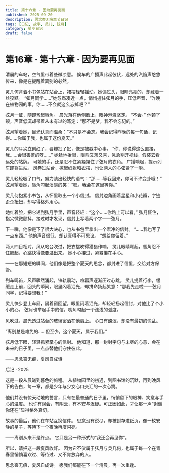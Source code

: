 ```yaml
---
title: 第十六章 · 因为要再见面
published: 2025-09-20
description: 思念杳无痕章节日记
tags: [日记, 故事, 灵儿, 弦月]
category: 星空日记
draft: false
---
```


# 第16章 · 第十六章 · 因为要再见面

清晨的车站，空气里带着些微凉意。
候车的广播声此起彼伏，远处的汽笛声悠悠传来，像是在提醒着离别的必然。

灵几何背着小书包站在站台上，裙摆轻轻摇动。她偏过头，眼睛亮亮的，却藏着一丝狡黠。
“弦月同学……”她忽然凑近一点，悄悄握住弦月的手，压低声音，“昨晚在植物园的事，你……不会就这么忘掉吧？”

弦月一怔，随即弯起唇角。
晨光落在他侧脸上，眼神澄澈坚定。
“不会。”
他顿了顿，声音低沉却带着从未有过的笃定：“那不是梦，我不会忘记的。”

弦月望着她，目光认真而温柔：“不只是不会忘。我会记得昨晚的每一句话，记得……你属于我，也属于这份夏天。”

灵儿的耳尖立刻红了，唇瓣抿了抿，像是被戳中心事。
“你、你说得这么直接，我……会很害羞的呀……”
她猛地抬眼，眼眸又羞又喜，急急别开视线，假装去看远处的站牌。
可她的手，还是忍不住紧紧攥住了弦月的衣角。
广播响起，提示列车即将进站。
风卷过站台，掠起纸张和衣摆，也让两人的心弦紧了一瞬。

灵儿轻轻吸了口气，努力装出轻快的语气：“那……等我回来，你可不许变卦哦！”
弦月望着她，唇角勾起淡淡的笑：“嗯。我会在这里等你。”

灵几何抱紧小书包，从怀里取出一个小信封。
信封边角画着星星和小花瓣，字迹歪歪扭扭，却写得格外用心。

她红着脸，把它递到弦月手里，声音轻轻：“这个……你路上可以看。”
弦月怔住，指尖微微颤抖，接过时才发现，信封上写着两个字——弦月。

下一瞬，他像是下了很大决心，也从书包里拿出一个素净的信封。
“……我也写了一点东西。”
他的声音很低，却认真得不可思议。
“想给你留着。”

两人四目相对，风从站台吹过，把衣摆吹得猎猎作响。
灵儿眼睛弯起，唇角忍不住翘起，心跳快得像要溢出来。
她小心接过，紧紧攥在手心。

——在那短短的瞬间，他们像是把整个夏天的思念，都封进了信里，交给对方保管。

列车鸣笛，风声骤然涌起，铁轨震动，喧嚣声逐渐压过心跳。
灵儿提着行李，缓缓走上前，回头的瞬间，眼里闪着泪光，却拼命扬起笑意：“那我先走啦——弦月同学，记得要想我！”

灵儿快步登上车厢，隔着窗回望，眼里闪着泪光，却轻轻扬起信封，对他比了个小小的心。
弦月也举起手中的信，嘴角勾起一个浅浅的弧度。

风吹过，晨光透过站台的玻璃窗洒在他肩上。
心口有酸涩，却没有最初的慌乱。

“离别总是难免的……但至少，这个夏天，属于我们。”

弦月低下眼，轻轻抓紧掌心的信封。
他知道，那一封封字句与未尽的心意，会在未来的日子里，一点点替他们守住彼此。

——思念杳无痕，夏风自成诗

后记 · 2025

这是一段从晨曦到暮色的旅程。
从植物园里的初遇，到图书馆的沉默，再到晚风下的告白，每一章，都是少年与少女心口交汇的一次心跳。

他们并没有惊天动地的誓言，只有在最普通的日子里，悄悄留下的眼神、笑意与手心的温度。
也许有误会，有阴云，有不安与迟疑。可正因如此，才让那一声“谢谢你还在”显得格外真切。

故事的最后，他们在车站互换信件。
思念没有说尽，却被封存进纸页，像一枚安静的星子，等待下一个夜晚再度闪亮。

——离别从来不是终点。
它只是另一种形式的“我还会再见你”。

所以，请把这一段夏风收好。
因为它不仅属于弦月与灵几何，也属于每一个在青春里悄悄喜欢过、等待过、又不肯放弃的人。

思念杳无痕，夏风自成诗。
愿我们都能在下一个清晨，再一次重逢。
